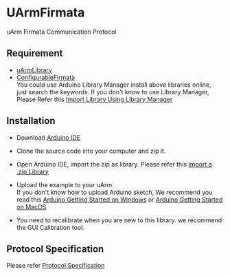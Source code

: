 # UArmFirmata
uArm Firmata Communication Protocol

## Requirement
- [uArmLibrary][4a32b4d4]  
- [ConfigurableFirmata][7271423b]  
You could use Arduino Library Manager install above libraries online, just search the keywords.
If you don't know to use Library Manager, Please Refer this [Import Library Using Library Manager][4b323740]  

## Installation
- Download [Arduino IDE][622f1188]  
- Clone the source code into your computer and zip it.
- Open Arduino IDE, import the zip as library. Please refer this [Import a .zip Library][8cd4af00]
- Upload the example to your uArm.  
 If you don't know how to upload Arduino sketch,  We recommend you read this [Arduino Getting Started on Windows][397d20eb] or [Arduino Getting Started on MacOS][2d8a8b7a]
- You need to recalibrate when you are new to this library. we recommend the GUI Calibration tool.

  [8cd4af00]: https://www.arduino.cc/en/Guide/Libraries#toc4 "Import a .zip Library"
  [4b323740]: https://www.arduino.cc/en/Guide/Libraries#toc3 "Import Library Using Library Manager"
  [3]: http://developer.ufactory.cc/quickstart/arduino/
  [622f1188]: https://www.arduino.cc/en/Main/Software "Arduino IDE"
  [397d20eb]: https://www.arduino.cc/en/Guide/Windows "Arduino Getting Start on Windows"
  [2d8a8b7a]: https://www.arduino.cc/en/Guide/MacOSX "Arduino Getting Started on MacOS"
  [7271423b]:https://github.com/firmata/ConfigurableFirmata "ConfigurableFirmata"  
  [4a32b4d4]:https://github.com/uArm-Developer/UArmForArduino "uArmLibrary"     


## Protocol Specification
Please refer [Protocol Specification][24b43b57]

  [24b43b57]: PROTOCOL.md "Protocol Specification"
